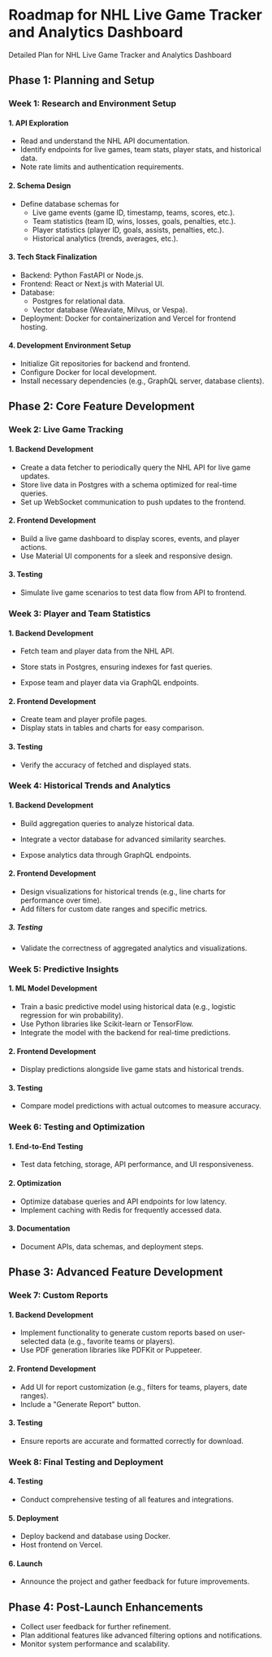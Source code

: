 # Roadmap for NHL Live Game Tracker and Analytics Dashboard

Detailed Plan for NHL Live Game Tracker and Analytics Dashboard

## Phase 1: Planning and Setup

### Week 1: Research and Environment Setup

#### 1. API Exploration

- Read and understand the NHL API documentation.
- Identify endpoints for live games, team stats, player stats, and historical data.
- Note rate limits and authentication requirements.

#### 2. Schema Design

- Define database schemas for
  - Live game events (game ID, timestamp, teams, scores, etc.).
  - Team statistics (team ID, wins, losses, goals, penalties, etc.).
  - Player statistics (player ID, goals, assists, penalties, etc.).
  - Historical analytics (trends, averages, etc.).

#### 3. Tech Stack Finalization

- Backend: Python FastAPI or Node.js.
- Frontend: React or Next.js with Material UI.
- Database:
  - Postgres for relational data.
  - Vector database (Weaviate, Milvus, or Vespa).
- Deployment: Docker for containerization and Vercel for frontend hosting.

#### 4. Development Environment Setup

- Initialize Git repositories for backend and frontend.
- Configure Docker for local development.
- Install necessary dependencies (e.g., GraphQL server, database clients).

## Phase 2: Core Feature Development

### Week 2: Live Game Tracking

#### 1. Backend Development

- Create a data fetcher to periodically query the NHL API for live game updates.
- Store live data in Postgres with a schema optimized for real-time queries.
- Set up WebSocket communication to push updates to the frontend.

#### 2. Frontend Development

- Build a live game dashboard to display scores, events, and player actions.
- Use Material UI components for a sleek and responsive design.

#### 3. Testing

- Simulate live game scenarios to test data flow from API to frontend.

### Week 3: Player and Team Statistics

#### 1. Backend Development

- Fetch team and player data from the NHL API.
- Store stats in Postgres, ensuring indexes for fast queries.

- Expose team and player data via GraphQL endpoints.

#### 2. Frontend Development

- Create team and player profile pages.
- Display stats in tables and charts for easy comparison.

#### 3. Testing

- Verify the accuracy of fetched and displayed stats.

### Week 4: Historical Trends and Analytics

#### 1. Backend Development

- Build aggregation queries to analyze historical data.
- Integrate a vector database for advanced similarity searches.

- Expose analytics data through GraphQL endpoints.

#### 2. Frontend Development

- Design visualizations for historical trends (e.g., line charts for performance over time).
- Add filters for custom date ranges and specific metrics.

##### 3. Testing

- Validate the correctness of aggregated analytics and visualizations.

### Week 5: Predictive Insights

#### 1. ML Model Development

- Train a basic predictive model using historical data (e.g., logistic regression for win probability).
- Use Python libraries like Scikit-learn or TensorFlow.
- Integrate the model with the backend for real-time predictions.

#### 2. Frontend Development

- Display predictions alongside live game stats and historical trends.

#### 3. Testing

- Compare model predictions with actual outcomes to measure accuracy.

### Week 6: Testing and Optimization

#### 1. End-to-End Testing

- Test data fetching, storage, API performance, and UI responsiveness.

#### 2. Optimization

- Optimize database queries and API endpoints for low latency.
- Implement caching with Redis for frequently accessed data.

#### 3. Documentation

- Document APIs, data schemas, and deployment steps.

## Phase 3: Advanced Feature Development

### Week 7: Custom Reports

#### 1. Backend Development

- Implement functionality to generate custom reports based on user-selected data (e.g., favorite teams or players).
- Use PDF generation libraries like PDFKit or Puppeteer.

#### 2. Frontend Development

- Add UI for report customization (e.g., filters for teams, players, date ranges).
- Include a "Generate Report" button.

#### 3. Testing

- Ensure reports are accurate and formatted correctly for download.

### Week 8: Final Testing and Deployment

#### 4. Testing

- Conduct comprehensive testing of all features and integrations.

#### 5. Deployment

- Deploy backend and database using Docker.
- Host frontend on Vercel.

#### 6. Launch

- Announce the project and gather feedback for future improvements.

## Phase 4: Post-Launch Enhancements

- Collect user feedback for further refinement.
- Plan additional features like advanced filtering options and notifications.
- Monitor system performance and scalability.
